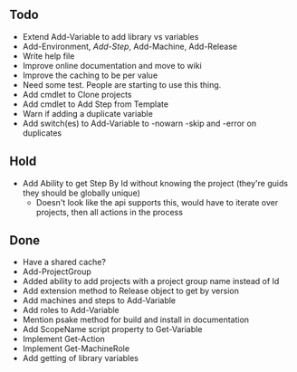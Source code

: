 Todo
----
- Extend Add-Variable to add library vs variables
- Add-Environment, *Add-Step*, Add-Machine, Add-Release
- Write help file
- Improve online documentation and move to wiki
- Improve the caching to be per value
- Need some test. People are starting to use this thing.
- Add cmdlet to Clone projects
- Add cmdlet to Add Step from Template
- Warn if adding a duplicate variable
- Add switch(es) to Add-Variable to -nowarn -skip and -error on duplicates

Hold
----
- Add Ability to get Step By Id without knowing the project (they're guids they should be globally unique)
	- Doesn't look like the api supports this, would have to iterate over projects, then all actions in the process

Done
----
- Have a shared cache?
- Add-ProjectGroup
- Added ability to add projects with a project group name instead of Id
- Add extension method to Release object to get by version
- Add machines and steps to Add-Variable
- Add roles to Add-Variable
- Mention psake method for build and install in documentation
- Add ScopeName script property to Get-Variable
- Implement Get-Action
- Implement Get-MachineRole 
- Add getting of library variables

